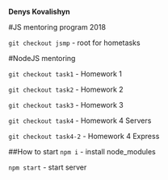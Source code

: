 **Denys Kovalishyn**

#JS mentoring program 2018

`git checkout jsmp` - root for hometasks

#NodeJS mentoring

`git checkout task1` - Homework 1

`git checkout task2` - Homework 2

`git checkout task3` - Homework 3

`git checkout task4` - Homework 4 Servers

`git checkout task4-2` - Homework 4 Express

##How to start
`npm i` - install node_modules

`npm start` - start server 

